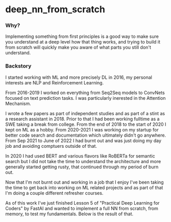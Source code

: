 # deep_nn_from_scratch

### Why?

Implementing something from first principles is a good way to make sure you understand at a deep level how that thing works, and trying to build it from scratch will quickly make you aware of what parts you still don't understand.

### Backstory

I started working with ML and more precisely DL in 2016, my personal interests are NLP and Reinforcement Learning.

From 2016-2019 I worked on everything from Seq2Seq models to ConvNets focused on text prediction tasks. I was particularly inerested in the Attention Mechanism. 

I wrote a few papers as part of independent studies and as part of a stint as a research assistant in 2018. Prior to that I had been working fulltime as a SWE taking a break from college. From the end of 2018 to the start of 2020 I kept on ML as a hobby. From 2020-2021 I was working on my startup for better code search and documentation which ultimately didn't go anywhere. From Sep 2021 to June of 2022 I had burnt out and was just doing my day job and avoiding comptuers outside of that.

In 2020 I had used BERT and various flavors like RoBERTa for semantic search but I did not take the time to understand the architecture and more generally started getting rusty, that continued through my period of burn out.

Now that I'm not burnt out and working in a job that I enjoy I've been taking the time to get back into working on ML related projects and as part of that I'm doing a couple different refresher courses.

As of this work I've just finished Lesson 5 of "Practical Deep Learning for Coders" by FastAI and wanted to implement a full NN from scratch, from memory, to test my fundamentals. Below is the result of that. 
